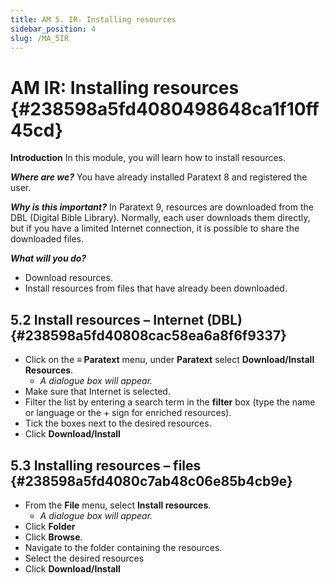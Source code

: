 ```yaml
---
title: AM 5. IR- Installing resources
sidebar_position: 4
slug: /MA_5IR
---
```




# **AM IR: Installing resources** {#238598a5fd4080498648ca1f10ff45cd}


**Introduction**  In this module, you will learn how to install resources.


_**Where are we?**_  You have already installed Paratext 8 and registered the user.


_**Why is this important?**_  In Paratext 9, resources are downloaded from the DBL (Digital Bible Library). Normally, each user downloads them directly, but if you have a limited Internet connection, it is possible to share the downloaded files.


_**What will you do?**_

- Download resources.
- Install resources from files that have already been downloaded.

## **5.2 Install resources – Internet (DBL)** {#238598a5fd40808cac58ea6a8f6f9337}

- Click on the **≡ Paratext** menu, under **Paratext** select **Download/Install Resources**.
	- _A dialogue box will appear._
- Make sure that Internet is selected.
- Filter the list by entering a search term in the **filter** box (type the name or language or the + sign for enriched resources).
- Tick the boxes next to the desired resources.
- Click **Download/Install**

## **5.3 Installing resources – files** {#238598a5fd4080c7ab48c06e85b4cb9e}

- From the **File** menu, select **Install resources**.
	- _A dialogue box will appear._
- Click **Folder**
- Click **Browse**.
- Navigate to the folder containing the resources.
- Select the desired resources
- Click **Download/Install**
